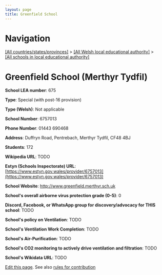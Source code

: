 ```yaml
---
layout: page
title: Greenfield School
---
```

# Navigation

[[All countries/states/provinces]](../../..) > [[All Welsh local educational authority]](../..) > [[All schools in local educational authority]](..)

# Greenfield School (Merthyr Tydfil)

**School LEA number**: 675

**Type**: Special (with post-16 provision)

**Type (Welsh)**: Not applicable

**School Number**: 6757013

**Phone Number**: 01443 690468

**Address**: Duffryn Road, Pentrebach, Merthyr Tydfil, CF48 4BJ

**Students**: 172

**Wikipedia URL**: TODO

**Estyn (Schools Inspectorate) URL**: [https://www.estyn.gov.wales/provider/6757013](https://www.estyn.gov.wales/provider/6757013)

**School Website**: http://www.greenfield.merthyr.sch.uk

**School's overall airborne virus protection grade (0-5)**: 0

**Discord, Facebook, or WhatsApp group for discovery/advocacy for THIS school**: TODO

**School's policy on Ventilation**: TODO

**School's Ventilation Work Completion**: TODO

**School's Air-Purification**: TODO

**School's CO2 monitoring to actively drive ventilation and filtration**: TODO

**School's Wikidata URL**: TODO




[Edit this page](https://github.com/VentilationProject/Wales/edit/prif/./Merthyr_Tydfil/Greenfield_School.md). See also [rules for contribution](../../../contribution-rules/)